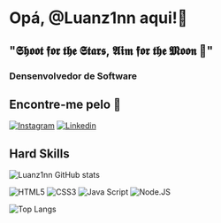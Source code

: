 <h1>Opá, @Luanz1nn aqui!🥷</h1>
<h2>"𝕾𝖍𝖔𝖔𝖙 𝖋𝖔𝖗 𝖙𝖍𝖊 𝕾𝖙𝖆𝖗𝖘, 𝕬𝖎𝖒 𝖋𝖔𝖗 𝖙𝖍𝖊 𝕸𝖔𝖔𝖓 🌙"</h2>
<h3>Densenvolvedor de Software</h3>

<h2>Encontre-me pelo 📌</h2>

[![Instagram](	https://img.shields.io/badge/Instagram-E4405F?style=for-the-badge&logo=instagram&logoColor=white)](https://www.instagram.com/luanz1nn/)
[![Linkedin](https://img.shields.io/badge/LinkedIn-0077B5?style=for-the-badge&logo=linkedin&logoColor=white)](https://www.linkedin.com/in/luan-william-9a126b224/)

<h2>Hard Skills </h2>

![Luanz1nn GitHub stats](https://github-readme-stats.vercel.app/api?username=Luanz1nn&show_icons=true&theme=radical)

![HTML5](https://img.shields.io/badge/HTML5-E34F26?style=for-the-badge&logo=html5&logoColor=white)
![CSS3](https://img.shields.io/badge/CSS3-1572B6?style=for-the-badge&logo=css3&logoColor=white)
![Java Script](https://img.shields.io/badge/JavaScript-323330?style=for-the-badge&logo=javascript&logoColor=F7DF1E)
![Node.JS](https://img.shields.io/badge/Node.js-43853D?style=for-the-badge&logo=node.js&logoColor=white)

![Top Langs](https://github-readme-stats.vercel.app/api/top-langs/?username=Luanz1nn&layout=compact)



